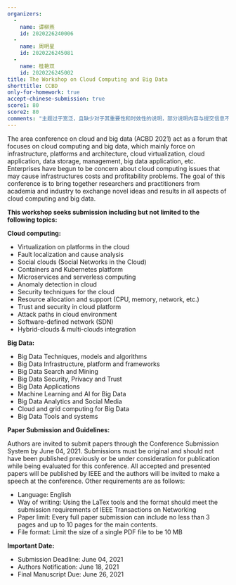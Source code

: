 ```yaml
---
organizers:
  -
    name: 谭柳燕
    id: 2020226240006
  -
    name: 周明星
    id: 2020226245081
  -
    name: 桂艳双
    id: 2020226245002
title: The Workshop on Cloud Computing and Big Data
shorttitle: CCBD
only-for-homework: true
accept-chinese-submission: true
score1: 80
score2: 80
comments: "主题过于宽泛，且缺少对于其重要性和时效性的说明，部分说明内容与提交信息不符"
---
```


The area conference on cloud and big data (ACBD 2021) act as a forum that focuses on cloud computing and big data, which mainly force on infrastructure, platforms and architecture, cloud virtualization, cloud application, data storage, management, big data application, etc.
Enterprises have begun to be concern about cloud computing issues that may cause infrastructures costs and profitability problems. The goal of this conference is to bring together researchers and practitioners from academia and industry to exchange novel ideas and results in all aspects of cloud computing and big data.

**This workshop seeks submission including but not limited to the following topics:**

**Cloud computing:**

- Virtualization on platforms in the cloud
- Fault localization and cause analysis
- Social clouds (Social Networks in the Cloud)
- Containers and Kubernetes platform
- Microservices and serverless computing
- Anomaly detection in cloud
- Security techniques for the cloud
- Resource allocation and support (CPU, memory, network, etc.)
- Trust and security in cloud platform
- Attack paths in cloud environment
- Software-defined network (SDN)
- Hybrid-clouds & multi-clouds integration

**Big  Data:**

- Big Data Techniques, models and algorithms
- Big Data Infrastructure, platform and frameworks
- Big Data Search and Mining
- Big Data Security, Privacy and Trust
- Big Data Applications
- Machine Learning and AI for Big Data
- Big Data Analytics and Social Media
- Cloud and grid computing for Big Data
- Big Data Tools and systems

**Paper Submission and Guidelines:**

Authors are invited to submit papers through the Conference Submission System by June 04, 2021. Submissions must be original and should not have been published previously or be under consideration for publication while being evaluated for this conference. All accepted and presented papers will be published by IEEE and the authors will be invited to make a speech at the conference.
Other requirements are as follows:

- Language: English
- Way of writing: Using the LaTex tools and the format should meet the submission requirements of IEEE Transactions on Networking
- Paper limit: Every full paper submission can include no less than 3 pages and up to 10 pages for the main contents.
- File format: Limit the size of a single PDF file to be 10 MB

**Important Date:**

- Submission Deadline:	June 04, 2021
- Authors Notification:	June 18, 2021
- Final Manuscript Due:	June 26, 2021
